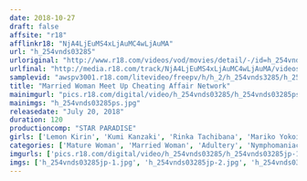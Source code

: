 ```yaml
---
date: 2018-10-27
draft: false
affsite: "r18"
afflinkr18: "NjA4LjEuMS4xLjAuMC4wLjAuMA"
url: "h_254vnds03285"
urloriginal: "http://www.r18.com/videos/vod/movies/detail/-/id=h_254vnds03285"
urlfinal: "http://media.r18.com/track/NjA4LjEuMS4xLjAuMC4wLjAuMA/videos/vod/movies/detail/-/id=h_254vnds03285"
samplevid: "awspv3001.r18.com/litevideo/freepv/h/h_2/h_254vnds3285/h_254vnds3285_dmb_w.mp4"
title: "Married Woman Meet Up Cheating Affair Network"
mainimgurl: "pics.r18.com/digital/video/h_254vnds03285/h_254vnds03285ps.jpg"
mainimgs: "h_254vnds03285ps.jpg"
releasedate: "July 20, 2018"
duration: 120
productioncomp: "STAR PARADISE"
girls: ['Lemon Kirin', 'Kumi Kanzaki', 'Rinka Tachibana', 'Mariko Yokoi', 'Harua Narumiya', 'Yuri Nikaido']
categories: ['Mature Woman', 'Married Woman', 'Adultery', 'Nymphomaniac', 'Hi-Def']
imgurls: ['pics.r18.com/digital/video/h_254vnds03285/h_254vnds03285jp-1.jpg', 'pics.r18.com/digital/video/h_254vnds03285/h_254vnds03285jp-2.jpg', 'pics.r18.com/digital/video/h_254vnds03285/h_254vnds03285jp-3.jpg', 'pics.r18.com/digital/video/h_254vnds03285/h_254vnds03285jp-4.jpg', 'pics.r18.com/digital/video/h_254vnds03285/h_254vnds03285jp-5.jpg', 'pics.r18.com/digital/video/h_254vnds03285/h_254vnds03285jp-6.jpg', 'pics.r18.com/digital/video/h_254vnds03285/h_254vnds03285jp-7.jpg', 'pics.r18.com/digital/video/h_254vnds03285/h_254vnds03285jp-8.jpg', 'pics.r18.com/digital/video/h_254vnds03285/h_254vnds03285jp-9.jpg', 'pics.r18.com/digital/video/h_254vnds03285/h_254vnds03285jp-10.jpg', 'pics.r18.com/digital/video/h_254vnds03285/h_254vnds03285jp-11.jpg', 'pics.r18.com/digital/video/h_254vnds03285/h_254vnds03285jp-12.jpg', 'pics.r18.com/digital/video/h_254vnds03285/h_254vnds03285jp-13.jpg', 'pics.r18.com/digital/video/h_254vnds03285/h_254vnds03285jp-14.jpg', 'pics.r18.com/digital/video/h_254vnds03285/h_254vnds03285jp-15.jpg', 'pics.r18.com/digital/video/h_254vnds03285/h_254vnds03285jp-16.jpg', 'pics.r18.com/digital/video/h_254vnds03285/h_254vnds03285jp-17.jpg', 'pics.r18.com/digital/video/h_254vnds03285/h_254vnds03285jp-18.jpg', 'pics.r18.com/digital/video/h_254vnds03285/h_254vnds03285jp-19.jpg', 'pics.r18.com/digital/video/h_254vnds03285/h_254vnds03285jp-20.jpg']
imgs: ['h_254vnds03285jp-1.jpg', 'h_254vnds03285jp-2.jpg', 'h_254vnds03285jp-3.jpg', 'h_254vnds03285jp-4.jpg', 'h_254vnds03285jp-5.jpg', 'h_254vnds03285jp-6.jpg', 'h_254vnds03285jp-7.jpg', 'h_254vnds03285jp-8.jpg', 'h_254vnds03285jp-9.jpg', 'h_254vnds03285jp-10.jpg', 'h_254vnds03285jp-11.jpg', 'h_254vnds03285jp-12.jpg', 'h_254vnds03285jp-13.jpg', 'h_254vnds03285jp-14.jpg', 'h_254vnds03285jp-15.jpg', 'h_254vnds03285jp-16.jpg', 'h_254vnds03285jp-17.jpg', 'h_254vnds03285jp-18.jpg', 'h_254vnds03285jp-19.jpg', 'h_254vnds03285jp-20.jpg']
---
```


